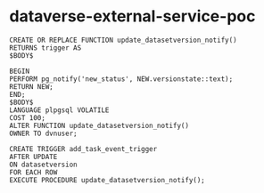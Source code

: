 # dataverse-external-service-poc


    CREATE OR REPLACE FUNCTION update_datasetversion_notify()
    RETURNS trigger AS
    $BODY$
    
    BEGIN
    PERFORM pg_notify('new_status', NEW.versionstate::text);
    RETURN NEW;
    END;
    $BODY$
    LANGUAGE plpgsql VOLATILE
    COST 100;
    ALTER FUNCTION update_datasetversion_notify()
    OWNER TO dvnuser;
    
    CREATE TRIGGER add_task_event_trigger
    AFTER UPDATE
    ON datasetversion
    FOR EACH ROW
    EXECUTE PROCEDURE update_datasetversion_notify();
